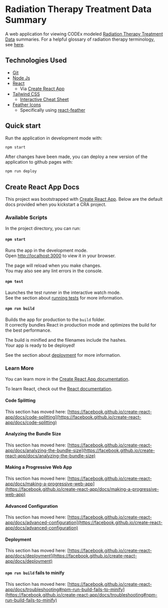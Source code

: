 # Radiation Therapy Treatment Data Summary 

A web application for viewing CODEx modeled [Radiation Therapy Treatment Data](https://build.fhir.org/ig/HL7/codex-radiation-therapy/branches/master/artifacts.html) summaries. For a helpful glossary of radiation therapy terminology, see [here](https://build.fhir.org/ig/HL7/fhir-mCODE-ig/glossary.html).

## Technologies Used

- [Git](https://git-scm.com/)
- [Node Js](https://nodejs.org/en/)
- [React](https://reactjs.org/)
  - Via [Create React App](https://create-react-app.dev/)
- [Tailwind CSS](https://tailwindcss.com/)
  - [Interactive Cheat Sheet](https://nerdcave.com/tailwind-cheat-sheet)
- [Feather Icons](https://feathericons.com/)
  - Specifically using [react-feather](https://github.com/feathericons/react-feather)

## Quick start

Run the application in development mode with:

```bash
npm start
```

After changes have been made, you can deploy a new version of the application to github pages with:

```bash
npm run deploy
```

## Create React App Docs

This project was bootstrapped with [Create React App](https://github.com/facebook/create-react-app). Below are the default docs provided when you kickstart a CRA project.

### Available Scripts

In the project directory, you can run:

#### `npm start`

Runs the app in the development mode.\
Open [http://localhost:3000](http://localhost:3000) to view it in your browser.

The page will reload when you make changes.\
You may also see any lint errors in the console.

#### `npm test`

Launches the test runner in the interactive watch mode.\
See the section about [running tests](https://facebook.github.io/create-react-app/docs/running-tests) for more information.

#### `npm run build`

Builds the app for production to the `build` folder.\
It correctly bundles React in production mode and optimizes the build for the best performance.

The build is minified and the filenames include the hashes.\
Your app is ready to be deployed!

See the section about [deployment](https://facebook.github.io/create-react-app/docs/deployment) for more information.

### Learn More

You can learn more in the [Create React App documentation](https://facebook.github.io/create-react-app/docs/getting-started).

To learn React, check out the [React documentation](https://reactjs.org/).

#### Code Splitting

This section has moved here: [https://facebook.github.io/create-react-app/docs/code-splitting](https://facebook.github.io/create-react-app/docs/code-splitting)

#### Analyzing the Bundle Size

This section has moved here: [https://facebook.github.io/create-react-app/docs/analyzing-the-bundle-size](https://facebook.github.io/create-react-app/docs/analyzing-the-bundle-size)

#### Making a Progressive Web App

This section has moved here: [https://facebook.github.io/create-react-app/docs/making-a-progressive-web-app](https://facebook.github.io/create-react-app/docs/making-a-progressive-web-app)

#### Advanced Configuration

This section has moved here: [https://facebook.github.io/create-react-app/docs/advanced-configuration](https://facebook.github.io/create-react-app/docs/advanced-configuration)

#### Deployment

This section has moved here: [https://facebook.github.io/create-react-app/docs/deployment](https://facebook.github.io/create-react-app/docs/deployment)

#### `npm run build` fails to minify

This section has moved here: [https://facebook.github.io/create-react-app/docs/troubleshooting#npm-run-build-fails-to-minify](https://facebook.github.io/create-react-app/docs/troubleshooting#npm-run-build-fails-to-minify)
